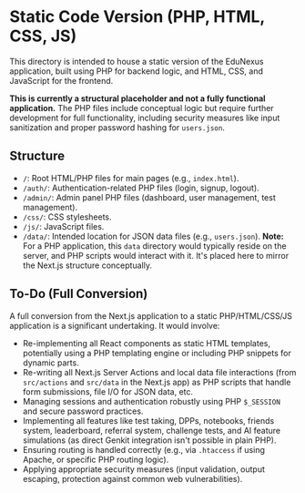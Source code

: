 # Static Code Version (PHP, HTML, CSS, JS)

This directory is intended to house a static version of the EduNexus application, built using PHP for backend logic, and HTML, CSS, and JavaScript for the frontend.

**This is currently a structural placeholder and not a fully functional application.**
The PHP files include conceptual logic but require further development for full functionality, including security measures like input sanitization and proper password hashing for `users.json`.

## Structure

- `/`: Root HTML/PHP files for main pages (e.g., `index.html`).
- `/auth/`: Authentication-related PHP files (login, signup, logout).
- `/admin/`: Admin panel PHP files (dashboard, user management, test management).
- `/css/`: CSS stylesheets.
- `/js/`: JavaScript files.
- `/data/`: Intended location for JSON data files (e.g., `users.json`). **Note:** For a PHP application, this `data` directory would typically reside on the server, and PHP scripts would interact with it. It's placed here to mirror the Next.js structure conceptually.

## To-Do (Full Conversion)

A full conversion from the Next.js application to a static PHP/HTML/CSS/JS application is a significant undertaking. It would involve:

- Re-implementing all React components as static HTML templates, potentially using a PHP templating engine or including PHP snippets for dynamic parts.
- Re-writing all Next.js Server Actions and local data file interactions (from `src/actions` and `src/data` in the Next.js app) as PHP scripts that handle form submissions, file I/O for JSON data, etc.
- Managing sessions and authentication robustly using PHP `$_SESSION` and secure password practices.
- Implementing all features like test taking, DPPs, notebooks, friends system, leaderboard, referral system, challenge tests, and AI feature simulations (as direct Genkit integration isn't possible in plain PHP).
- Ensuring routing is handled correctly (e.g., via `.htaccess` if using Apache, or specific PHP routing logic).
- Applying appropriate security measures (input validation, output escaping, protection against common web vulnerabilities).
